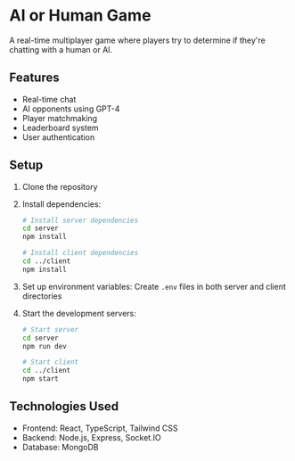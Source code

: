 # AI or Human Game

A real-time multiplayer game where players try to determine if they're chatting with a human or AI.

## Features
- Real-time chat
- AI opponents using GPT-4
- Player matchmaking
- Leaderboard system
- User authentication

## Setup
1. Clone the repository
2. Install dependencies:
   ```bash
   # Install server dependencies
   cd server
   npm install

   # Install client dependencies
   cd ../client
   npm install
   ```

3. Set up environment variables:
Create `.env` files in both server and client directories

4. Start the development servers:
   ```bash
   # Start server
   cd server
   npm run dev

   # Start client
   cd ../client
   npm start
   ```

## Technologies Used
- Frontend: React, TypeScript, Tailwind CSS
- Backend: Node.js, Express, Socket.IO
- Database: MongoDB
